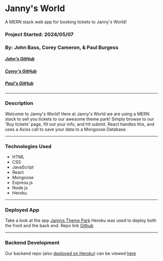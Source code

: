 # Janny's World
A MERN stack web app for booking tickets to Janny's World!
### Project Started: 2024/05/07
### By: John Bass, Corey Cameron, & Paul Burgess
##### [John's GitHub](https://github.com/johnbean36)
##### [Corey's GitHub](https://github.com/nottmonk)
##### [Paul's GitHub](https://github.com/pauljburgess)

***

### **Description**
Welcome to Janny's World! Here at Janny's World we are using a MERN stack to sell you tickets to our awesome theme park! Simply browse to our 'Buy tickets' page, fill out your info, and hit submit. React handles this, and uses a Axios call to save your data to a Mongoose Database.

---

### **Technologies Used**

- HTML
- CSS
- JavaScript
- React
- Mongoose
- Express.js
- Node.js
- Heroku

---

### **Deployed App**

Take a look at the app [Jannys Theme Park](https://jannythemeparkfront-ec2ece42b912.herokuapp.com/) 
Heroku was used to deploy both the front and the back end.
Repo link [Github](https://github.com/johnbean36/Jannysthemeparkfront)

---

### **Backend Development**

Our backend repo (also [deployed on Heroku](https://jannysthemepark-84d4689535be.herokuapp.com/)) can be viewed [here](https://github.com/johnbean36/JannysThemePark)